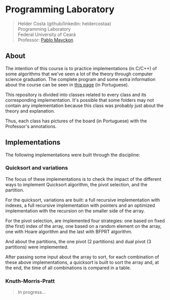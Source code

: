# Programming Laboratory
> Helder Costa (github/linkedin: heldercostaa)  
> Programming Laboratory  
> Federal University of Ceará  
> Professor: [Pablo Mayckon](http://dc.ufc.br/~pablo/index_en.html)  

## About
The intention of this course is to practice implementations (in C/C++) of some algorithms that we've seen a lot of the theory through computer science graduation. The complete program and some extra information about the course can be seen in [this page](http://dc.ufc.br/~pablo/2019-1/lp/) (in Portuguese).  

This repository is divided into classes related to every class and its corresponding implementation. It's possible that some folders may not contain any implementation because this class was probably just about the theory and explanation.  

Thus, each class has pictures of the board (in Portuguese) with the Professor's annotations.  

## Implementations
The following implementations were built through the discipline:  

### Quicksort and variations
The focus of these implementations is to check the impact of the different ways to implement Quicksort algorithm, the pivot selection, and the partition.  

For the quicksort, variations are built: a full recursive implementation with indexes, a full recursive implementation with pointers and an optimized implementation with the recursion on the smaller side of the array. 

For the pivot selection, are implemented four strategies: one based on fixed (the first) index of the array, one based on a random element on the array, one with Hoare algorithm and the last with BFPRT algorithm.  

And about the partitions, the one pivot (2 partitions) and dual pivot (3 partitions) were implemented.  

After passing some input about the array to sort, for each combination of these above implementations, a quicksort is built to sort the array and, at the end, the time of all combinations is compared in a table.  

### Knuth-Morris-Pratt
> In progress...  

